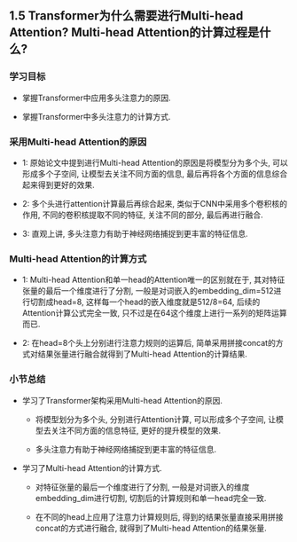 ## 1.5 Transformer为什么需要进行Multi-head Attention? Multi-head Attention的计算过程是什么?

### 学习目标

- 掌握Transformer中应用多头注意力的原因.

- 掌握Transformer中多头注意力的计算方式.

### 采用Multi-head Attention的原因

- 1: 原始论文中提到进行Multi-head Attention的原因是将模型分为多个头, 可以形成多个子空间, 让模型去关注不同方面的信息, 最后再将各个方面的信息综合起来得到更好的效果.

- 2: 多个头进行attention计算最后再综合起来, 类似于CNN中采用多个卷积核的作用, 不同的卷积核提取不同的特征, 关注不同的部分, 最后再进行融合.

- 3: 直观上讲, 多头注意力有助于神经网络捕捉到更丰富的特征信息.

### Multi-head Attention的计算方式

- 1: Multi-head Attention和单一head的Attention唯一的区别就在于, 其对特征张量的最后一个维度进行了分割, 一般是对词嵌入的embedding_dim=512进行切割成head=8, 这样每一个head的嵌入维度就是512/8=64, 后续的Attention计算公式完全一致, 只不过是在64这个维度上进行一系列的矩阵运算而已.

- 2: 在head=8个头上分别进行注意力规则的运算后, 简单采用拼接concat的方式对结果张量进行融合就得到了Multi-head Attention的计算结果.

### 小节总结

- 学习了Transformer架构采用Multi-head Attention的原因.

	- 将模型划分为多个头, 分别进行Attention计算, 可以形成多个子空间, 让模型去关注不同方面的信息特征, 更好的提升模型的效果.

	- 多头注意力有助于神经网络捕捉到更丰富的特征信息.

- 学习了Multi-head Attention的计算方式.

	- 对特征张量的最后一个维度进行了分割, 一般是对词嵌入的维度embedding_dim进行切割, 切割后的计算规则和单一head完全一致.

	- 在不同的head上应用了注意力计算规则后, 得到的结果张量直接采用拼接concat的方式进行融合, 就得到了Multi-head Attention的结果张量.